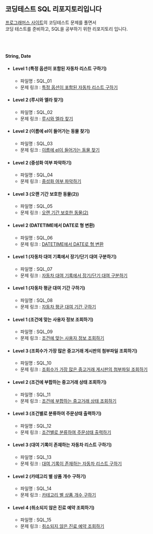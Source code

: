 ## 코딩테스트 SQL 리포지토리입니다

[프로그래머스 사이트](https://programmers.co.kr/learn/challenges)의 코딩테스트 문제를 풀면서 <br>
코딩 테스트를 준비하고, SQL을 공부하기 위한 리포지토리 입니다.

<br>
<br>

#### String, Date

- #### Level 1 (특정 옵션이 포함된 자동차 리스트 구하기)
    - 파일명 : SQL_01
    - 문제 링크 : [특정 옵션이 포함된 자동차 리스트 구하기](https://school.programmers.co.kr/learn/courses/30/lessons/157343)

- #### Level 2 (루시와 엘라 찾기)
    - 파일명 : SQL_02
    - 문제 링크 : [루시와 엘라 찾기](https://school.programmers.co.kr/learn/courses/30/lessons/59046)

- #### Level 2 (이름에 el이 들어가는 동물 찾기)
    - 파일명 : SQL_03
    - 문제 링크 : [이름에 el이 들어가는 동물 찾기](https://school.programmers.co.kr/learn/courses/30/lessons/59047)

- #### Level 2 (중성화 여부 파악하기)
    - 파일명 : SQL_04
    - 문제 링크 : [중성화 여부 파악하기](https://school.programmers.co.kr/learn/courses/30/lessons/59409)

- #### Level 3 (오랜 기간 보호한 동물(2))
    - 파일명 : SQL_05
    - 문제 링크 : [오랜 기간 보호한 동물(2)](https://school.programmers.co.kr/learn/courses/30/lessons/59411)

- #### Level 2 (DATETIME에서 DATE로 형 변환)
    - 파일명 : SQL_06
    - 문제 링크 : [DATETIME에서 DATE로 형 변환](https://school.programmers.co.kr/learn/courses/30/lessons/59411)

- #### Level 1 (자동차 대여 기록에서 장기/단기 대여 구분하기)
    - 파일명 : SQL_07
    - 문제 링크 : [자동차 대여 기록에서 장기/단기 대여 구분하기](https://school.programmers.co.kr/learn/courses/30/lessons/151138)
    
- #### Level 1 (자동차 평균 대여 기간 구하기)
    - 파일명 : SQL_08
    - 문제 링크 : [자동차 평균 대여 기간 구하기](https://school.programmers.co.kr/learn/courses/30/lessons/157342)
    
- #### Level 1 (조건에 맞는 사용자 정보 조회하기)
    - 파일명 : SQL_09
    - 문제 링크 : [조건에 맞는 사용자 정보 조회하기](https://school.programmers.co.kr/learn/courses/30/lessons/164670)

- #### Level 3 (조회수가 가장 많은 중고거래 게시판의 첨부파일 조회하기)
    - 파일명 : SQL_10
    - 문제 링크 : [조회수가 가장 많은 중고거래 게시판의 첨부파일 조회하기](https://school.programmers.co.kr/learn/courses/30/lessons/164671)
    
- #### Level 2 (조건에 부합하는 중고거래 상태 조회하기)
    - 파일명 : SQL_11
    - 문제 링크 : [조건에 부합하는 중고거래 상태 조회하기](https://school.programmers.co.kr/learn/courses/30/lessons/164672)

- #### Level 3 (조건별로 분류하여 주문상태 출력하기)
    - 파일명 : SQL_12
    - 문제 링크 : [조건별로 분류하여 주문상태 출력하기](https://school.programmers.co.kr/learn/courses/30/lessons/131113)

- #### Level 3 (대여 기록이 존재하는 자동차 리스트 구하기)
    - 파일명 : SQL_13
    - 문제 링크 : [대여 기록이 존재하는 자동차 리스트 구하기](https://school.programmers.co.kr/learn/courses/30/lessons/157341)

- #### Level 2 (카테고리 별 상품 개수 구하기)
    - 파일명 : SQL_14
    - 문제 링크 : [카테고리 별 상품 개수 구하기](https://school.programmers.co.kr/learn/courses/30/lessons/131529)

- #### Level 4 (취소되지 않은 진료 예약 조회하기)
    - 파일명 : SQL_15
    - 문제 링크 : [취소되지 않은 진료 예약 조회하기](https://school.programmers.co.kr/learn/courses/30/lessons/132204)